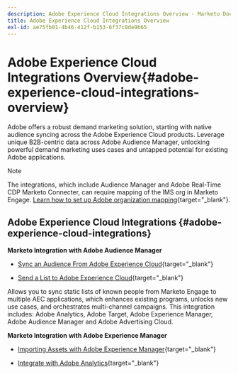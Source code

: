 ```yaml
---
description: Adobe Experience Cloud Integrations Overview - Marketo Docs - Product Documentation
title: Adobe Experience Cloud Integrations Overview
exl-id: ae75fb01-4b46-412f-b153-6f37c8de9b65
---
```

# Adobe Experience Cloud Integrations Overview{#adobe-experience-cloud-integrations-overview}

Adobe offers a robust demand marketing solution, starting with native audience syncing across the Adobe Experience Cloud products. Leverage unique B2B-centric data across Adobe Audience Manager, unlocking powerful demand marketing uses cases and untapped potential for existing Adobe applications.

>[!NOTE]
>
>The integrations, which include Audience Manager and Adobe Real-Time CDP Marketo Connecter, can require mapping of the IMS org in Marketo Engage. [Learn how to set up Adobe organization mapping](/help/marketo/product-docs/adobe-experience-cloud-integrations/set-up-adobe-organization-mapping.md){target="_blank"}.

## Adobe Experience Cloud Integrations {#adobe-experience-cloud-integrations}

**Marketo Integration with Adobe Audience Manager** 

* [Sync an Audience From Adobe Experience Cloud](/help/marketo/product-docs/adobe-experience-cloud-integrations/sync-an-audience-from-adobe-experience-cloud.md){target="_blank"}

* [Send a List to Adobe Experience Cloud](/help/marketo/product-docs/core-marketo-concepts/smart-lists-and-static-lists/static-lists/send-a-list-to-adobe-experience-cloud.md){target="_blank"}

Allows you to sync static lists of known people from Marketo Engage to multiple AEC applications, which  enhances existing programs, unlocks new use cases, and orchestrates multi-channel campaigns. This integration includes: Adobe Analytics, Adobe Target, Adobe Experience Manager, Adobe Audience Manager and Adobe Advertising Cloud.

**Marketo Integration with Adobe Experience Manager** 

* [Importing Assets with Adobe Experience Manager](/help/marketo/product-docs/adobe-experience-cloud-integrations/importing-assets-with-adobe-experience-manager.md){target="_blank"}

* [Integrate with Adobe Analytics](/help/marketo/product-docs/web-personalization/reporting-for-web-personalization/web-analytics-integrations/integrate-with-adobe-analytics.md){target="_blank"}
